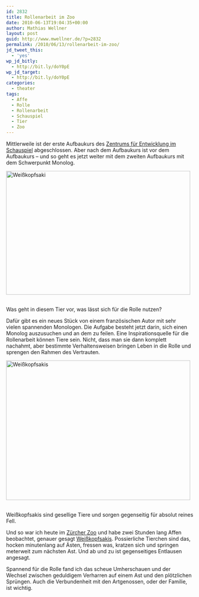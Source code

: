 ```yaml
---
id: 2832
title: Rollenarbeit im Zoo
date: 2010-06-13T19:04:35+00:00
author: Mathias Wellner
layout: post
guid: http://www.mwellner.de/?p=2832
permalink: /2010/06/13/rollenarbeit-im-zoo/
jd_tweet_this:
  - 'yes'
wp_jd_bitly:
  - http://bit.ly/doY0pE
wp_jd_target:
  - http://bit.ly/doY0pE
categories:
  - theater
tags:
  - Affe
  - Rolle
  - Rollenarbeit
  - Schauspiel
  - Tier
  - Zoo
---
```

Mittlerweile ist der erste Aufbaukurs des [Zentrums für Entwicklung im Schauspiel](http://zes-info.ch) abgeschlossen. Aber nach dem Aufbaukurs ist vor dem Aufbaukurs &ndash; und so geht es jetzt weiter mit dem zweiten Aufbaukurs mit dem Schwerpunkt Monolog. 

<div style="width: 510px" class="wp-caption aligncenter">
  <a href="http://www.flickr.com/photos/mwellner/4696196603/" title="Weißkopfsaki by mwellner, on Flickr"><img src="http://farm5.static.flickr.com/4050/4696196603_2cfab545f7.jpg" width="500" height="335" alt="Weißkopfsaki" /></a>
  
  <p class="wp-caption-text">
    <br /> Was geht in diesem Tier vor, was lässt sich für die Rolle nutzen?
  </p>
  
  <p>
  </p>
</div>

Dafür gibt es ein neues Stück von einem französischen Autor mit sehr vielen spannenden Monologen. Die Aufgabe besteht jetzt darin, sich einen Monolog auszusuchen und an dem zu feilen. Eine Inspirationsquelle für die Rollenarbeit können Tiere sein. Nicht, dass man sie dann komplett nachahmt, aber bestimmte Verhaltensweisen bringen Leben in die Rolle und sprengen den Rahmen des Vertrauten. 

<div style="width: 510px" class="wp-caption aligncenter">
  <a href="http://www.flickr.com/photos/mwellner/4696196739/" title="Weißkopfsakis by mwellner, on Flickr"><img src="http://farm5.static.flickr.com/4033/4696196739_182b05b813.jpg" width="500" height="378" alt="Weißkopfsakis" /></a>
  
  <p class="wp-caption-text">
    <br /> Weißkopfsakis sind gesellige Tiere und sorgen gegenseitig für absolut reines Fell.
  </p>
  
  <p>
  </p>
</div>

Und so war ich heute im [Zürcher Zoo](http://www.zoo.ch) und habe zwei Stunden lang Affen beobachtet, genauer gesagt [Weißkopfsakis](http://de.wikipedia.org/wiki/Wei%C3%9Fkopfsaki). Possierliche Tierchen sind das, hocken minutenlang auf Ästen, fressen was, kratzen sich und springen meterweit zum nächsten Ast. Und ab und zu ist gegenseitiges Entlausen angesagt. 

Spannend für die Rolle fand ich das scheue Umherschauen und der Wechsel zwischen geduldigem Verharren auf einem Ast und den plötzlichen Sprüngen. Auch die Verbundenheit mit den Artgenossen, oder der Familie, ist wichtig.